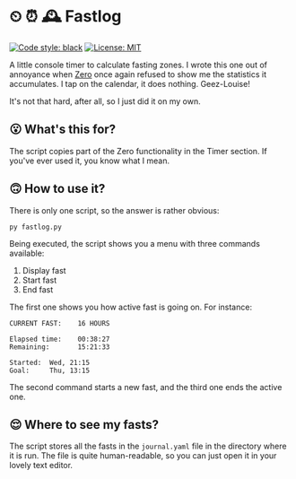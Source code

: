 # ⏲ ⏰ 🕰️ Fastlog

[![Code style: black](https://img.shields.io/badge/code%20style-black-000000.svg)](https://github.com/psf/black) [![License: MIT](https://img.shields.io/badge/License-MIT-yellow.svg)](https://opensource.org/licenses/MIT)

A little console timer to calculate fasting zones. I wrote this one out of annoyance when [Zero](https://www.zerolongevity.com/) once again refused to show me the statistics it accumulates. I tap on the calendar, it does nothing. Geez-Louise!

It's not that hard, after all, so I just did it on my own.

## 😮 What's this for?

The script copies part of the Zero functionality in the Timer section. If you've ever used it, you know what I mean.

## 🙃 How to use it?

There is only one script, so the answer is rather obvious:

```commandline
py fastlog.py
```

Being executed, the script shows you a menu with three commands available: 

1. Display fast
2. Start fast
3. End fast

The first one shows you how active fast is going on. For instance:

```
CURRENT FAST:    16 HOURS

Elapsed time:    00:38:27
Remaining:       15:21:33
        
Started:  Wed, 21:15
Goal:     Thu, 13:15
```

The second command starts a new fast, and the third one ends the active one.

## 😌 Where to see my fasts?

The script stores all the fasts in the `journal.yaml` file in the directory where it is run. The file is quite human-readable, so you can just open it in your lovely text editor.